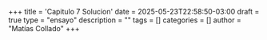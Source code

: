 +++
title = 'Capitulo 7 Solucion'
date = 2025-05-23T22:58:50-03:00
draft = true
type = "ensayo"
description = ""
tags = []
categories = []
author = "Matías Collado"
+++

